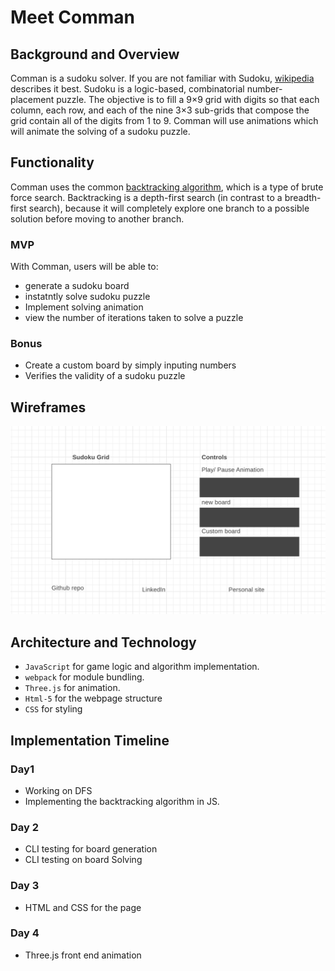 # Meet Comman

## Background and Overview 
Comman is a sudoku solver. If you are not familiar with Sudoku, [wikipedia](https://en.wikipedia.org/wiki/Sudoku) describes it best. Sudoku is a logic-based, combinatorial number-placement puzzle. The objective is to fill a 9×9 grid with digits so that each column, each row, and each of the nine 3×3 sub-grids that compose the grid contain all of the digits from 1 to 9. Comman will use animations which will animate the solving of a sudoku puzzle.

## Functionality
Comman uses the common [backtracking algorithm](https://en.wikipedia.org/wiki/Sudoku_solving_algorithms), which is a type of brute force search. Backtracking is a depth-first search (in contrast to a breadth-first search), because it will completely explore one branch to a possible solution before moving to another branch.  
### MVP
With Comman, users will be able to:
* generate a sudoku board 
* instatntly solve sudoku puzzle
* Implement solving animation
* view the number of iterations taken to solve a puzzle
### Bonus
* Create a custom board by simply inputing numbers
* Verifies the validity of a sudoku puzzle

## Wireframes 
![](https://github.com/Solomon-T/comman/blob/master/wireframe.png)

## Architecture and Technology
* `JavaScript` for game logic and algorithm implementation.
* `webpack` for module bundling.
* `Three.js` for animation.
* `Html-5` for the webpage structure
* `CSS` for styling

## Implementation Timeline 
### Day1
* Working on DFS
* Implementing the backtracking algorithm in JS.
### Day 2
*  CLI testing for board generation
*  CLI testing on board  Solving
### Day 3
* HTML and CSS for the page
### Day 4 
* Three.js front end animation
